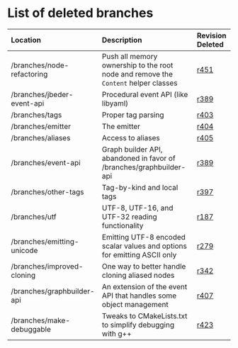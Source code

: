# List of deleted branches #

| **Location** | **Description** | **Revision Deleted** |
|:-------------|:----------------|:---------------------|
| /branches/node-refactoring | Push all memory ownership to the root node and remove the `Content` helper classes | [r451](https://code.google.com/p/yaml-cpp/source/detail?r=451) |
| /branches/jbeder-event-api   | Procedural event API (like libyaml) | [r389](https://code.google.com/p/yaml-cpp/source/detail?r=389) |
| /branches/tags | Proper tag parsing | [r403](https://code.google.com/p/yaml-cpp/source/detail?r=403) |
| /branches/emitter | The emitter | [r404](https://code.google.com/p/yaml-cpp/source/detail?r=404) |
| /branches/aliases | Access to aliases | [r405](https://code.google.com/p/yaml-cpp/source/detail?r=405) |
| /branches/event-api | Graph builder API, abandoned in favor of /branches/graphbuilder-api | [r389](https://code.google.com/p/yaml-cpp/source/detail?r=389) |
| /branches/other-tags | Tag-by-kind and local tags | [r397](https://code.google.com/p/yaml-cpp/source/detail?r=397) |
| /branches/utf | UTF-8, UTF-16, and UTF-32 reading functionality | [r187](https://code.google.com/p/yaml-cpp/source/detail?r=187) |
| /branches/emitting-unicode | Emitting UTF-8 encoded scalar values and options for emitting ASCII only | [r279](https://code.google.com/p/yaml-cpp/source/detail?r=279) |
| /branches/improved-cloning | One way to better handle cloning aliased nodes | [r342](https://code.google.com/p/yaml-cpp/source/detail?r=342) |
| /branches/graphbuilder-api | An extension of the event API that handles some object management | [r407](https://code.google.com/p/yaml-cpp/source/detail?r=407) |
| /branches/make-debuggable | Tweaks to CMakeLists.txt to simplify debugging with g++ | [r423](https://code.google.com/p/yaml-cpp/source/detail?r=423) |